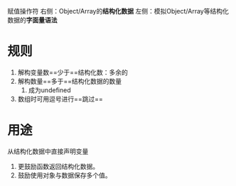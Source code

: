 赋值操作符
右侧：Object/Array的**结构化数据**
左侧：模拟Object/Array等结构化数据的**字面量语法**

# 规则
1. 解构变量数==少于==结构化数：多余的
2. 解构数量==多于==结构化数据的数量
	1. 成为undefined
3. 数组时可用逗号进行==跳过==

# 用途
从结构化数据中直接声明变量
1. 更鼓励函数返回结构化数据。
2. 鼓励使用对象与数据保存多个值。